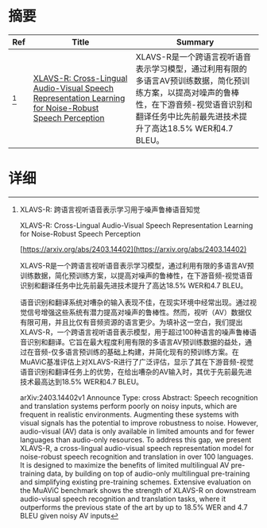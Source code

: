 # 摘要

| Ref | Title | Summary |
| --- | --- | --- |
| [^1] | [XLAVS-R: Cross-Lingual Audio-Visual Speech Representation Learning for Noise-Robust Speech Perception](https://arxiv.org/abs/2403.14402) | XLAVS-R是一个跨语言视听语音表示学习模型，通过利用有限的多语言AV预训练数据，简化预训练方案，以提高对噪声的鲁棒性，在下游音频-视觉语音识别和翻译任务中比先前最先进技术提升了高达18.5% WER和4.7 BLEU。 |

# 详细

[^1]: XLAVS-R: 跨语言视听语音表示学习用于噪声鲁棒语音知觉

    XLAVS-R: Cross-Lingual Audio-Visual Speech Representation Learning for Noise-Robust Speech Perception

    [https://arxiv.org/abs/2403.14402](https://arxiv.org/abs/2403.14402)

    XLAVS-R是一个跨语言视听语音表示学习模型，通过利用有限的多语言AV预训练数据，简化预训练方案，以提高对噪声的鲁棒性，在下游音频-视觉语音识别和翻译任务中比先前最先进技术提升了高达18.5% WER和4.7 BLEU。

    

    语音识别和翻译系统对嘈杂的输入表现不佳，在现实环境中经常出现。通过视觉信号增强这些系统有潜力提高对噪声的鲁棒性。然而，视听（AV）数据仅有限可用，并且比仅有音频资源的语言更少。为填补这一空白，我们提出XLAVS-R，一个跨语言视听语音表示模型，用于超过100种语言的噪声鲁棒语音识别和翻译。它旨在最大程度利用有限的多语言AV预训练数据的益处，通过在音频-仅多语言预训练的基础上构建，并简化现有的预训练方案。在MuAViC基准评估上对XLAVS-R进行了广泛评估，显示了其在下游音频-视觉语音识别和翻译任务上的优势，在给出嘈杂的AV输入时，其优于先前最先进技术最高达到18.5% WER和4.7 BLEU。

    arXiv:2403.14402v1 Announce Type: cross  Abstract: Speech recognition and translation systems perform poorly on noisy inputs, which are frequent in realistic environments. Augmenting these systems with visual signals has the potential to improve robustness to noise. However, audio-visual (AV) data is only available in limited amounts and for fewer languages than audio-only resources. To address this gap, we present XLAVS-R, a cross-lingual audio-visual speech representation model for noise-robust speech recognition and translation in over 100 languages. It is designed to maximize the benefits of limited multilingual AV pre-training data, by building on top of audio-only multilingual pre-training and simplifying existing pre-training schemes. Extensive evaluation on the MuAViC benchmark shows the strength of XLAVS-R on downstream audio-visual speech recognition and translation tasks, where it outperforms the previous state of the art by up to 18.5% WER and 4.7 BLEU given noisy AV inputs
    

